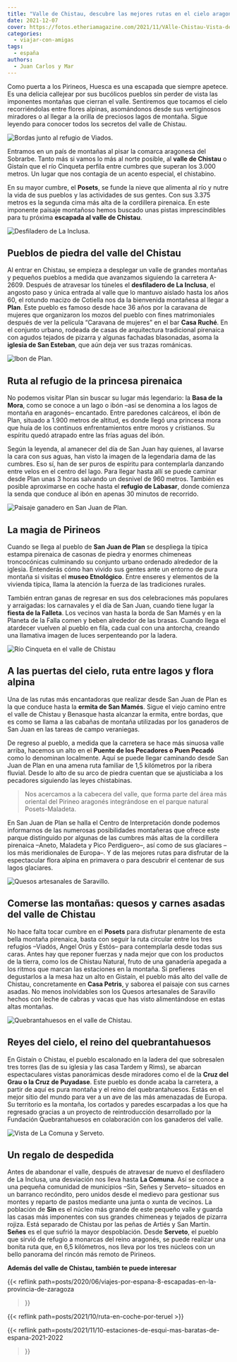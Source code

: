 ```yaml
---
title: "Valle de Chistau, descubre las mejores rutas en el cielo aragonés"
date: 2021-12-07
cover: https://fotos.etheriamagazine.com/2021/11/VAlle-Chistau-Vista-de-La-Comuna-y-Serveto.jpg
categories: 
  - viajar-con-amigas
tags: 
  - españa
authors: 
  - Juan Carlos y Mar
---
```


Como puerta a los Pirineos, Huesca es una escapada que siempre apetece. Es una delicia 
callejear por sus bucólicos pueblos sin perder de vista las imponentes montañas que 
cierran el valle. Sentiremos que tocamos el cielo recorriéndolas entre flores alpinas, 
asomándonos desde sus vertiginosos miradores o al llegar a la orilla de preciosos lagos 
de montaña. Sigue leyendo para conocer todos los secretos del valle de Chistau. 

![Bordas junto al refugio de Viados.](https://fotos.etheriamagazine.com/2021/11/valle-chistau-Bordas-refugio-de-VIADOS.jpg "Bordas junto al refugio de Viados.")

Entramos en un país de montañas al pisar la comarca aragonesa del Sobrarbe. Tanto más si 
vamos lo más al norte posible, al **valle de Chistau** o Gistaín que el río Cinqueta 
perfila entre cumbres que superan los 3.000 metros. Un lugar que nos contagia de un 
acento especial, el chistabino. 

En su mayor cumbre, el **Posets**, se funde la nieve que alimenta al río y nutre la vida 
de sus pueblos y las actividades de sus gentes. Con sus 3.375 metros es la segunda cima 
más alta de la cordillera pirenaica. En este imponente paisaje montañoso hemos buscado 
unas pistas imprescindibles para tu próxima **escapada al valle de Chistau**. 

![Desfiladero de La Inclusa.](https://fotos.etheriamagazine.com/2021/11/Valle-Chistau-Desfiladero-LA-INCLUSA.jpg "Desfiladero de La Inclusa.")

## Pueblos de piedra del valle del Chistau

Al entrar en Chistau, se empieza a desplegar un valle de grandes montañas y pequeños 
pueblos a medida que avanzamos siguiendo la carretera A-2609. Después de atravesar los 
túneles el **desfiladero de La Inclusa**, el angosto paso y única entrada al valle que 
lo mantuvo aislado hasta los años 60, el rotundo macizo de Cotiella nos da la bienvenida 
montañesa al llegar a **Plan**. Este pueblo es famoso desde hace 36 años por la caravana 
de mujeres que organizaron los mozos del pueblo con fines matrimoniales después de ver 
la película “Caravana de mujeres” en el bar **Casa Ruché**. En el conjunto urbano, 
rodeada de casas de arquitectura tradicional pirenaica con agudos tejados de pizarra y 
algunas fachadas blasonadas, asoma la **iglesia de San Esteban**, que aún deja ver sus 
trazas románicas. 

![Ibon de Plan.](https://fotos.etheriamagazine.com/2021/11/valle-Chistau-Ibon-de-Plan.jpg "Ibón de Plan.")

## Ruta al refugio de la princesa pirenaica

No podemos visitar Plan sin buscar su lugar más legendario: la **Basa de la Mora**, como 
se conoce a un lago o ibón –así se denomina a los lagos de montaña en aragonés– 
encantado. Entre paredones calcáreos, el ibón de Plan, situado a 1.900 metros de 
altitud, es donde llegó una princesa mora que huía de los continuos enfrentamientos 
entre moros y cristianos. Su espíritu quedó atrapado entre las frías aguas del ibón. 

Según la leyenda, al amanecer del día de San Juan hay quienes, al lavarse la cara con 
sus aguas, han visto la imagen de la legendaria dama de las cumbres. Eso sí, han de ser 
puros de espíritu para contemplarla danzando entre velos en el centro del lago. Para 
llegar hasta allí se puede caminar desde Plan unas 3 horas salvando un desnivel de 960 
metros. También es posible aproximarse en coche hasta el **refugio de Labasar**, donde 
comienza la senda que conduce al ibón en apenas 30 minutos de recorrido. 

![Paisaje ganadero en San Juan de Plan.](https://fotos.etheriamagazine.com/2021/11/Valle-Chistau-Paisaje-ganadero-SAN-JUAN-DE-PLAN.jpg "Paisaje ganadero en San Juan de Plan.")

## La magia de Pirineos

Cuando se llega al pueblo de **San Juan de Plan** se despliega la típica estampa 
pirenaica de casonas de piedra y enormes chimeneas troncocónicas culminando su conjunto 
urbano ordenado alrededor de la iglesia. Entenderás cómo han vivido sus gentes ante un 
entorno de pura montaña si visitas el **museo Etnológico**. Entre enseres y elementos de 
la vivienda típica, llama la atención la fuerza de las tradiciones rurales. 

También entran ganas de regresar en sus dos celebraciones más populares y arraigadas: 
los carnavales y el día de San Juan, cuando tiene lugar la **fiesta de la Falleta**. Los 
vecinos van hasta la borda de San Mamés y en la Planeta de la Falla comen y beben 
alrededor de las brasas. Cuando llega el atardecer vuelven al pueblo en fila, cada cual 
con una antorcha, creando una llamativa imagen de luces serpenteando por la ladera. 

![Río Cinqueta en el valle de Chistau](https://fotos.etheriamagazine.com/2021/11/valle-Chistau-Rio-Cinqueta.jpg "Río Cinqueta.")

## A las puertas del cielo, ruta entre lagos y flora alpina

Una de las rutas más encantadoras que realizar desde San Juan de Plan es la que conduce 
hasta la **ermita de San Mamés**. Sigue el viejo camino entre el valle de Chistau y 
Benasque hasta alcanzar la ermita, entre bordas, que es como se llama a las cabañas de 
montaña utilizadas por los ganaderos de San Juan en las tareas de campo veraniegas. 

De regreso al pueblo, a medida que la carretera se hace más sinuosa valle arriba, 
hacemos un alto en el **Puente de los Pecadores o Puen Pecadó** como lo denominan 
localmente. Aquí se puede llegar caminando desde San Juan de Plan en una amena ruta 
familiar de 1,5 kilómetros por la ribera fluvial. Desde lo alto de su arco de piedra 
cuentan que se ajusticiaba a los pecadores siguiendo las leyes chistabinas. 

> Nos acercamos a la cabecera del valle, que forma parte del área más oriental del Pirineo 
> aragonés integrándose en el parque natural Posets-Maladeta. 

En San Juan de Plan se halla el Centro de Interpretación donde podemos informarnos de 
las numerosas posibilidades montañeras que ofrece este parque distinguido por algunas de 
las cumbres más altas de la cordillera pirenaica –Aneto, Maladeta y Pico Perdiguero–, 
así como de sus glaciares –los más meridionales de Europa–. Y de las mejores rutas para 
disfrutar de la espectacular flora alpina en primavera o para descubrir el centenar de 
sus lagos glaciares. 

![Quesos artesanales de Saravillo.](https://fotos.etheriamagazine.com/2021/11/Valle-Chistau-Quesos-artesanos.jpg "Quesos artesanales de Saravillo.")

## Comerse las montañas: quesos y carnes asadas del valle de Chistau

No hace falta tocar cumbre en el **Posets** para disfrutar plenamente de esta bella 
montaña pirenaica, basta con seguir la ruta circular entre los tres refugios –Viadós, 
Angel Orús y Estós– para contemplarla desde todas sus caras. Antes hay que reponer 
fuerzas y nada mejor que con los productos de la tierra, como los de Chistau Natural, 
fruto de una ganadería apegada a los ritmos que marcan las estaciones en la montaña. Si 
prefieres degustarlos a la mesa haz un alto en Gistaín, el pueblo más alto del valle de 
Chistau, concretamente en **Casa Petris**, y saborea el paisaje con sus carnes asadas. 
No menos inolvidables son los Quesos artesanales de Saravillo hechos con leche de cabras 
y vacas que has visto alimentándose en estas altas montañas. 

![Quebrantahuesos en el valle de Chistau.](https://fotos.etheriamagazine.com/2021/11/valle-chistau-Quebrantahuesos.jpg "Quebrantahuesos en el valle de Chistau.")

## Reyes del cielo, el reino del quebrantahuesos

En Gistaín o Chistau, el pueblo escalonado en la ladera del que sobresalen tres torres 
(las de su iglesia y las casa Tardem y Rims), se abarcan espectaculares vistas 
panorámicas desde miradores como el de la **Cruz del Grau o la Cruz de Puyadase**. Este 
pueblo es donde acaba la carretera, a partir de aquí es pura montaña y el reino del 
quebrantahuesos. Estás en el mejor sitio del mundo para ver a un ave de las más 
amenazadas de Europa. Su territorio es la montaña, los cortados y paredes escarpadas a 
los que ha regresado gracias a un proyecto de reintroducción desarrollado por la 
Fundación Quebrantahuesos en colaboración con los ganaderos del valle. 

![Vista de La Comuna y Serveto.](https://fotos.etheriamagazine.com/2021/11/VAlle-Chistau-Vista-de-La-Comuna-y-Serveto.jpg "Vista de La Comuna y Serveto.")

## Un regalo de despedida

Antes de abandonar el valle, después de atravesar de nuevo el desfiladero de La Inclusa, 
una desviación nos lleva hasta **La Comuna**. Así se conoce a una pequeña comunidad de 
municipios –Sin, Señes y Serveto– situados en un barranco recóndito, pero unidos desde 
el medievo para gestionar sus montes y reparto de pastos mediante una junta o xunta de 
vecinos. La población de **Sin** es el núcleo más grande de este pequeño valle y guarda 
las casas más imponentes con sus grandes chimeneas y tejados de pizarra rojiza. Está 
separado de Chistau por las peñas de Artiés y San Martín. **Señes** es el que sufrió la 
mayor despoblación. Desde **Serveto**, el pueblo que sirvió de refugio a monarcas del 
reino aragonés, se puede realizar una bonita ruta que, en 6,5 kilómetros, nos lleva por 
los tres núcleos con un bello panorama del rincón más remoto de Pirineos. 

**Además del valle de Chistau, también te puede interesar** 

{{< reflink path=posts/2020/06/viajes-por-espana-8-escapadas-en-la-provincia-de-zaragoza 
>}} 

{{< reflink path=posts/2021/10/ruta-en-coche-por-teruel >}} 

{{< reflink path=posts/2021/11/10-estaciones-de-esqui-mas-baratas-de-espana-2021-2022 
>}}
